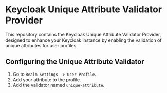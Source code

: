 # Keycloak Unique Attribute Validator Provider

This repository contains the Keycloak Unique Attribute Validator Provider, designed to enhance your Keycloak instance by enabling the validation of unique attributes for user profiles.

## Configuring the Unique Attribute Validator

1. Go to `Realm Settings -> User Profile`.
2. Add your attribute to the profile.
3. Add the validator named `unique-attribute`.
